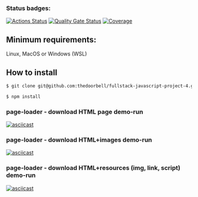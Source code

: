 ### Status badges:
[![Actions Status](https://github.com/thedoorbell/fullstack-javascript-project-4/actions/workflows/hexlet-check.yml/badge.svg)](https://github.com/thedoorbell/fullstack-javascript-project-4/actions)
[![Quality Gate Status](https://sonarcloud.io/api/project_badges/measure?project=thedoorbell_fullstack-javascript-project-4&metric=alert_status)](https://sonarcloud.io/summary/new_code?id=thedoorbell_fullstack-javascript-project-4) [![Coverage](https://sonarcloud.io/api/project_badges/measure?project=thedoorbell_fullstack-javascript-project-4&metric=coverage)](https://sonarcloud.io/summary/new_code?id=thedoorbell_fullstack-javascript-project-4)

## Minimum requirements:

Linux, MacOS or Windows (WSL)

## How to install

```bash
$ git clone git@github.com:thedoorbell/fullstack-javascript-project-4.git
```
```bash
$ npm install 
```

### page-loader - download HTML page demo-run

[![asciicast](https://asciinema.org/a/xt1Kch8zUDtulHJsPgcYUKL4x.svg)](https://asciinema.org/a/xt1Kch8zUDtulHJsPgcYUKL4x)

### page-loader - download HTML+images demo-run

[![asciicast](https://asciinema.org/a/HbRRWBNE3aYw2uMwa7ApGDTMi.svg)](https://asciinema.org/a/HbRRWBNE3aYw2uMwa7ApGDTMi)

### page-loader - download HTML+resources (img, link, script) demo-run

[![asciicast](https://asciinema.org/a/THhoa6jKByM2sczPPVcxlbx8K.svg)](https://asciinema.org/a/THhoa6jKByM2sczPPVcxlbx8K)